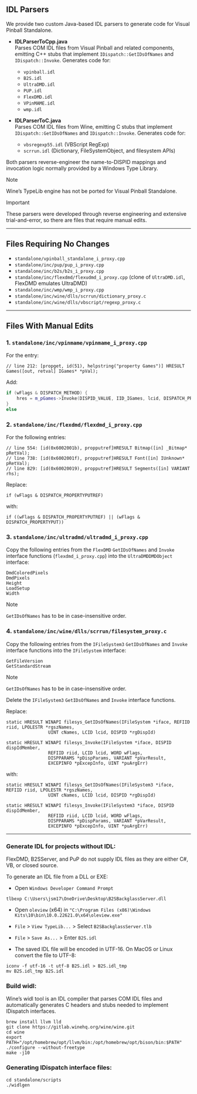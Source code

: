 ## IDL Parsers

We provide two custom Java-based IDL parsers to generate code for Visual Pinball Standalone.

- **IDLParserToCpp.java**  
  Parses COM IDL files from Visual Pinball and related components, emitting C++ stubs that implement `IDispatch::GetIDsOfNames` and `IDispatch::Invoke`. Generates code for:  
  - `vpinball.idl`  
  - `B2S.idl`  
  - `UltraDMD.idl`  
  - `PUP.idl`  
  - `FlexDMD.idl`  
  - `VPinMAME.idl`  
  - `wmp.idl`

- **IDLParserToC.java**  
  Parses COM IDL files from Wine, emitting C stubs that implement `IDispatch::GetIDsOfNames` and `IDispatch::Invoke`. Generates code for:  
  - `vbsregexp55.idl` (VBScript RegExp)  
  - `scrrun.idl` (Dictionary, FileSystemObject, and filesystem APIs)

Both parsers reverse-engineer the name-to-DISPID mappings and invocation logic normally provided by a Windows Type Library.

> [!NOTE]
> Wine’s TypeLib engine has not be ported for Visual Pinball Standalone. 

> [!IMPORTANT]
> These parsers were developed through reverse engineering and extensive trial-and-error, so there are files that require manual edits.

---

## Files Requiring **No** Changes

- `standalone/vpinball_standalone_i_proxy.cpp`
- `standalone/inc/pup/pup_i_proxy.cpp`
- `standalone/inc/b2s/b2s_i_proxy.cpp`
- `standalone/inc/flexdmd/flexudmd_i_proxy.cpp` (clone of `UltraDMD.idl`, FlexDMD emulates UltraDMD)
- `standalone/inc/wmp/wmp_i_proxy.cpp`
- `standalone/inc/wine/dlls/scrrun/dictionary_proxy.c`
- `standalone/inc/wine/dlls/vbscript/regexp_proxy.c`

---

## Files **With** Manual Edits

### 1. `standalone/inc/vpinmame/vpinmame_i_proxy.cpp`

For the entry:

```
// line 212: [propget, id(51), helpstring("property Games")] HRESULT Games([out, retval] IGames* *pVal);
```

Add:

```cpp
if (wFlags & DISPATCH_METHOD) {
	hres = m_pGames->Invoke(DISPID_VALUE, IID_IGames, lcid, DISPATCH_PROPERTYGET, pDispParams, &res, pExcepInfo, puArgErr);
}
else
```

### 2. `standalone/inc/flexdmd/flexdmd_i_proxy.cpp`

For the following entries:

```
// line 554: [id(0x6002001b), propputref]HRESULT Bitmap([in] _Bitmap* pRetVal);
// line 738: [id(0x6002001f), propputref]HRESULT Font([in] IUnknown* pRetVal);
// line 829: [id(0x60020019), propputref]HRESULT Segments([in] VARIANT rhs);
```

Replace:

```
if (wFlags & DISPATCH_PROPERTYPUTREF)
```

with:

```
if ((wFlags & DISPATCH_PROPERTYPUTREF) || (wFlags & DISPATCH_PROPERTYPUT))
```

### 3. `standalone/inc/ultradmd/ultradmd_i_proxy.cpp`

Copy the following entries from the `FlexDMD` `GetIDsOfNames` and `Invoke` interface functions (`flexdmd_i_proxy.cpp`) into the `UltraDMDDMDObject` interface:

```
DmdColoredPixels
DmdPixels
Height
LoadSetup
Width
```

> [!NOTE]
> `GetIDsOfNames` has to be in case-insensitive order.

### 4. `standalone/inc/wine/dlls/scrrun/filesystem_proxy.c`

Copy the following entries from the `IFileSystem3` `GetIDsOfNames` and `Invoke` interface functions into the `IFileSystem` interface:

```
GetFileVersion
GetStandardStream
```

> [!NOTE]
> `GetIDsOfNames` has to be in case-insensitive order.

Delete the `IFileSystem3` `GetIDsOfNames` and `Invoke` interface functions.

Replace:

```
static HRESULT WINAPI filesys_GetIDsOfNames(IFileSystem *iface, REFIID riid, LPOLESTR *rgszNames,
                UINT cNames, LCID lcid, DISPID *rgDispId)

static HRESULT WINAPI filesys_Invoke(IFileSystem *iface, DISPID dispIdMember,
                REFIID riid, LCID lcid, WORD wFlags,
                DISPPARAMS *pDispParams, VARIANT *pVarResult,
                EXCEPINFO *pExcepInfo, UINT *puArgErr)
```

with:

```
static HRESULT WINAPI filesys_GetIDsOfNames(IFileSystem3 *iface, REFIID riid, LPOLESTR *rgszNames,
                UINT cNames, LCID lcid, DISPID *rgDispId)

static HRESULT WINAPI filesys_Invoke(IFileSystem3 *iface, DISPID dispIdMember,
                REFIID riid, LCID lcid, WORD wFlags,
                DISPPARAMS *pDispParams, VARIANT *pVarResult,
                EXCEPINFO *pExcepInfo, UINT *puArgErr)
```

---

### Generate IDL for projects without IDL:

FlexDMD, B2SServer, and PuP do not supply IDL files as they are either C#, VB, or closed source.

To generate an IDL file from a DLL or EXE:

- Open `Windows Developer Command Prompt`

```
tlbexp C:\Users\jsm17\OneDrive\Desktop\B2SBackglassServer.dll 
```

- Open `oleview` (x64) in `"C:\Program Files (x86)\Windows Kits\10\bin\10.0.22621.0\x64\oleview.exe"`

- `File` > `View TypeLib...` > Select `B2SBackglassServer.tlb`

- `File` > `Save As...` > Enter `B2S.idl`

- The saved IDL file will be encoded in UTF-16. On MacOS or Linux convert the file to UTF-8:

```
iconv -f utf-16 -t utf-8 B2S.idl > B2S.idl_tmp
mv B2S.idl_tmp B2S.idl
```

### Build widl:

Wine’s widl tool is an IDL compiler that parses COM IDL files and automatically generates C headers and stubs needed to implement IDispatch interfaces.

```
brew install llvm lld
git clone https://gitlab.winehq.org/wine/wine.git
cd wine
export PATH="/opt/homebrew/opt/llvm/bin:/opt/homebrew/opt/bison/bin:$PATH"
./configure --without-freetype
make -j10
```

### Generating IDispatch interface files:

```
cd standalone/scripts
./widlgen
```


